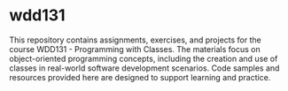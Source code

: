 # wdd131
This repository contains assignments, exercises, and projects for the course WDD131 - Programming with Classes. The materials focus on object-oriented programming concepts, including the creation and use of classes in real-world software development scenarios. Code samples and resources provided here are designed to support learning and practice.
